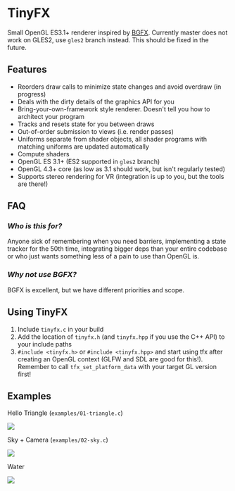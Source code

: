 # TinyFX
Small OpenGL ES3.1+ renderer inspired by [BGFX](https://github.com/bkaradzic/bgfx). Currently master does not work on GLES2, use `gles2` branch instead. This should be fixed in the future.

## Features
- Reorders draw calls to minimize state changes and avoid overdraw (in progress)
- Deals with the dirty details of the graphics API for you
- Bring-your-own-framework style renderer. Doesn't tell you how to architect your program
- Tracks and resets state for you between draws
- Out-of-order submission to views (i.e. render passes)
- Uniforms separate from shader objects, all shader programs with matching uniforms are updated automatically
- Compute shaders
- OpenGL ES 3.1+ (ES2 supported in `gles2` branch)
- OpenGL 4.3+ core (as low as 3.1 should work, but isn't regularly tested)
- Supports stereo rendering for VR (integration is up to you, but the tools are there!)

## FAQ
### *Who is this for?*
Anyone sick of remembering when you need barriers, implementing a state tracker for the 50th time, integrating bigger deps than your entire codebase or who just wants something less of a pain to use than OpenGL is.

### *Why not use BGFX?*
BGFX is excellent, but we have different priorities and scope.

## Using TinyFX
1. Include `tinyfx.c` in your build
2. Add the location of `tinyfx.h` (and `tinyfx.hpp` if you use the C++ API) to your include paths
3. `#include <tinyfx.h>` or `#include <tinyfx.hpp>` and start using tfx after creating an OpenGL context (GLFW and SDL are good for this!). Remember to call `tfx_set_platform_data` with your target GL version first!

## Examples

Hello Triangle (`examples/01-triangle.c`)

![](https://github.com/shakesoda/tinyfx/raw/master/examples/01-triangle.png)

Sky + Camera (`examples/02-sky.c`)

![](https://github.com/shakesoda/tinyfx/raw/master/examples/02-sky.png)

Water

![](https://github.com/shakesoda/tinyfx/raw/master/examples/08-water.png)

<!-- Hello C++ (`examples/hello_cpp.cpp) -->
<!-- Transient buffers -->
<!-- Compute -->
<!-- Shadows -->
<!-- ImGui -->
<!-- Skeletal animation? -->
